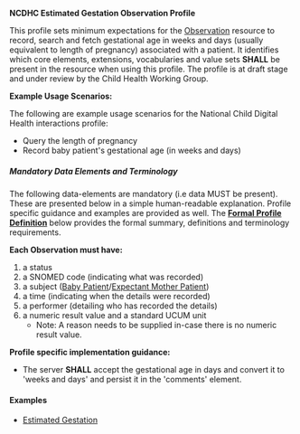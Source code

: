 **NCDHC Estimated Gestation Observation Profile**

This profile sets minimum expectations for the [Observation] resource to record, search and fetch gestational age in weeks and days (usually equivalent to length of pregnancy) associated with a patient. It identifies which core elements, extensions, vocabularies and value sets **SHALL** be present in the resource when using this profile. The profile is at draft stage and under review by the Child Health Working Group. 

**Example Usage Scenarios:**

The following are example usage scenarios for the National Child Digital Health interactions
profile:

-   Query the length of pregnancy
-   Record baby patient's gestational age (in weeks and days)

##### Mandatory Data Elements and Terminology


The following data-elements are mandatory (i.e data MUST be present). These are presented below in a simple human-readable explanation.  Profile specific guidance and examples are provided as well.  The [**Formal Profile Definition**](#profile) below provides the  formal summary, definitions and terminology requirements.  

**Each Observation must have:**

1.  a status  
1.  a SNOMED code (indicating what was recorded)
1.  a subject ([Baby Patient]/[Expectant Mother Patient])
1.  a time (indicating when the details were recorded)
1.	a performer (detailing who has recorded the details)
1.  a numeric result value and a standard UCUM unit 
    -   Note: A reason needs to be supplied in-case there is no numeric result value.

**Profile specific implementation guidance:**

* The server **SHALL** accept the gestational age in days and convert it to 'weeks and days' and  persist it in the 'comments' element.



#### Examples

- [Estimated Gestation](ncdhc-observation-estimated-gestation-example.html)

[Observation]: http://hl7.org/fhir/observation.html
[extensible]: http://hl7.org/fhir/terminologies.html#extensible
[General Guidance Section]: definitions.html
[Baby Patient]: http://build.fhir.org/ig/hl7au/au-fhir-childhealth/StructureDefinition-ncdhc-patient-baby.html	
[Expectant Mother Patient]: http://build.fhir.org/ig/hl7au/au-fhir-childhealth/StructureDefinition-ncdhc-patient-mother.html
